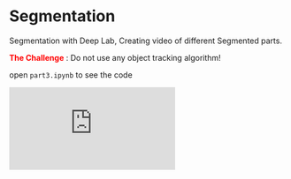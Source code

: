 # Segmentation
Segmentation with Deep Lab, Creating video of different Segmented parts.


<span style="color:red">**The Challenge**</span> : Do not use any object tracking algorithm!

open `part3.ipynb` to see the code

![boxing](https://github.com/MichaelB0312/Segmentation/edit/main/README.md)
